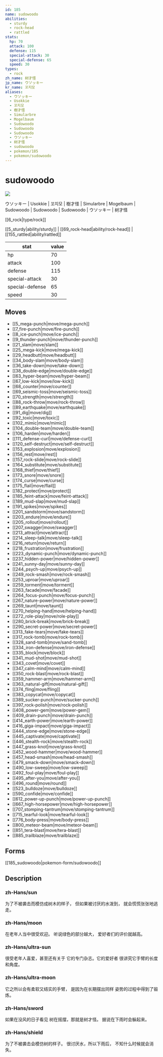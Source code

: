 ```yaml
---
id: 185
name: sudowoodo
abilities:
  - sturdy
  - rock-head
  - rattled
stats:
  hp: 70
  attack: 100
  defense: 115
  special-attack: 30
  special-defense: 65
  speed: 30
types:
  - rock
zh_name: 树才怪
jp_name: ウソッキー
kr_name: 꼬지모
aliases:
  - ウソッキー
  - Usokkie
  - 꼬지모
  - 樹才怪
  - Simularbre
  - Mogelbaum
  - Sudowoodo
  - Sudowoodo
  - Sudowoodo
  - ウソッキー
  - 树才怪
  - sudowoodo
  - pokemon/185
  - pokemon/sudowoodo
---
```

# sudowoodo

![](https://raw.githubusercontent.com/PokeAPI/sprites/master/sprites/pokemon/185.png)

ウソッキー | Usokkie | 꼬지모 | 樹才怪 | Simularbre | Mogelbaum | Sudowoodo | Sudowoodo | Sudowoodo | ウソッキー | 树才怪

[[6_rock|type/rock]]

[[5_sturdy|ability/sturdy]] | [[69_rock-head|ability/rock-head]] | [[155_rattled|ability/rattled]]

|stat|value|
|---|---|
|hp|70|
|attack|100|
|defense|115|
|special-attack|30|
|special-defense|65|
|speed|30|


## Moves

- [[5_mega-punch|move/mega-punch]]
- [[7_fire-punch|move/fire-punch]]
- [[8_ice-punch|move/ice-punch]]
- [[9_thunder-punch|move/thunder-punch]]
- [[21_slam|move/slam]]
- [[25_mega-kick|move/mega-kick]]
- [[29_headbutt|move/headbutt]]
- [[34_body-slam|move/body-slam]]
- [[36_take-down|move/take-down]]
- [[38_double-edge|move/double-edge]]
- [[63_hyper-beam|move/hyper-beam]]
- [[67_low-kick|move/low-kick]]
- [[68_counter|move/counter]]
- [[69_seismic-toss|move/seismic-toss]]
- [[70_strength|move/strength]]
- [[88_rock-throw|move/rock-throw]]
- [[89_earthquake|move/earthquake]]
- [[91_dig|move/dig]]
- [[92_toxic|move/toxic]]
- [[102_mimic|move/mimic]]
- [[104_double-team|move/double-team]]
- [[106_harden|move/harden]]
- [[111_defense-curl|move/defense-curl]]
- [[120_self-destruct|move/self-destruct]]
- [[153_explosion|move/explosion]]
- [[156_rest|move/rest]]
- [[157_rock-slide|move/rock-slide]]
- [[164_substitute|move/substitute]]
- [[168_thief|move/thief]]
- [[173_snore|move/snore]]
- [[174_curse|move/curse]]
- [[175_flail|move/flail]]
- [[182_protect|move/protect]]
- [[185_feint-attack|move/feint-attack]]
- [[189_mud-slap|move/mud-slap]]
- [[191_spikes|move/spikes]]
- [[201_sandstorm|move/sandstorm]]
- [[203_endure|move/endure]]
- [[205_rollout|move/rollout]]
- [[207_swagger|move/swagger]]
- [[213_attract|move/attract]]
- [[214_sleep-talk|move/sleep-talk]]
- [[216_return|move/return]]
- [[218_frustration|move/frustration]]
- [[223_dynamic-punch|move/dynamic-punch]]
- [[237_hidden-power|move/hidden-power]]
- [[241_sunny-day|move/sunny-day]]
- [[244_psych-up|move/psych-up]]
- [[249_rock-smash|move/rock-smash]]
- [[253_uproar|move/uproar]]
- [[259_torment|move/torment]]
- [[263_facade|move/facade]]
- [[264_focus-punch|move/focus-punch]]
- [[267_nature-power|move/nature-power]]
- [[269_taunt|move/taunt]]
- [[270_helping-hand|move/helping-hand]]
- [[272_role-play|move/role-play]]
- [[280_brick-break|move/brick-break]]
- [[290_secret-power|move/secret-power]]
- [[313_fake-tears|move/fake-tears]]
- [[317_rock-tomb|move/rock-tomb]]
- [[328_sand-tomb|move/sand-tomb]]
- [[334_iron-defense|move/iron-defense]]
- [[335_block|move/block]]
- [[341_mud-shot|move/mud-shot]]
- [[343_covet|move/covet]]
- [[347_calm-mind|move/calm-mind]]
- [[350_rock-blast|move/rock-blast]]
- [[359_hammer-arm|move/hammer-arm]]
- [[363_natural-gift|move/natural-gift]]
- [[374_fling|move/fling]]
- [[383_copycat|move/copycat]]
- [[389_sucker-punch|move/sucker-punch]]
- [[397_rock-polish|move/rock-polish]]
- [[408_power-gem|move/power-gem]]
- [[409_drain-punch|move/drain-punch]]
- [[414_earth-power|move/earth-power]]
- [[416_giga-impact|move/giga-impact]]
- [[444_stone-edge|move/stone-edge]]
- [[445_captivate|move/captivate]]
- [[446_stealth-rock|move/stealth-rock]]
- [[447_grass-knot|move/grass-knot]]
- [[452_wood-hammer|move/wood-hammer]]
- [[457_head-smash|move/head-smash]]
- [[479_smack-down|move/smack-down]]
- [[490_low-sweep|move/low-sweep]]
- [[492_foul-play|move/foul-play]]
- [[495_after-you|move/after-you]]
- [[496_round|move/round]]
- [[523_bulldoze|move/bulldoze]]
- [[590_confide|move/confide]]
- [[612_power-up-punch|move/power-up-punch]]
- [[667_high-horsepower|move/high-horsepower]]
- [[707_stomping-tantrum|move/stomping-tantrum]]
- [[715_tearful-look|move/tearful-look]]
- [[776_body-press|move/body-press]]
- [[800_meteor-beam|move/meteor-beam]]
- [[851_tera-blast|move/tera-blast]]
- [[885_trailblaze|move/trailblaze]]

## Forms



[[185_sudowoodo|pokemon-form/sudowoodo]]

## Description

### zh-Hans/sun

为了不被袭击而模仿成树木的样子，
但如果被讨厌的水泼到，
就会慌慌张张地逃走。

### zh-Hans/moon

在老年人当中很受欢迎。
听说绿色的部分越大，
爱好者们的评价就越高。

### zh-Hans/ultra-sun

很受老年人喜爱，甚至还有关于
它的专门杂志。它的爱好者
很讲究它手臂的长度和角度。

### zh-Hans/ultra-moon

它之所以会有柔软又结实的手臂，
是因为在长期摆出同样
姿势的过程中得到了锻炼。

### zh-Hans/sword

如果在没风的日子看见
树在摇摆，那就是树才怪。
据说在下雨时会躲起来。

### zh-Hans/shield

为了不被袭击会模仿树的样子。
很讨厌水，所以下雨后，
不知什么时候就会消失。

